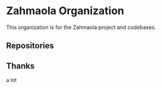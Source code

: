 # Zahmaola Organization

This organization is for the Zahmaola project and codebases.

## Repositories

<!-- PLACE_HOLDER_FOR_REPOSITORIES -->

## Thanks

a lot
